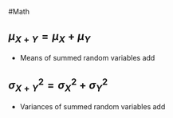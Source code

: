#Math 
## $\displaystyle \mu_{X+Y}=\mu_{X}+\mu_{Y}$
* Means of summed random variables add
## $\displaystyle \sigma ^{2}_{X+Y}=\sigma ^{2}_{X}+\sigma ^{2}_{Y}$
* Variances of summed random variables add